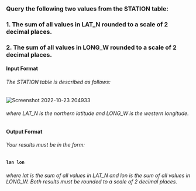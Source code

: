 ### Query the following two values from the STATION table:
### 1. The sum of all values in LAT_N rounded to a scale of 2 decimal places.
### 2. The sum of all values in LONG_W rounded to a scale of 2 decimal places.

#### Input Format
###### The STATION table is described as follows:
![Screenshot 2022-10-23 204933](https://user-images.githubusercontent.com/82725681/198521894-b011b1ae-b439-4def-a860-a605524b15d0.png)
###### where LAT_N is the northern latitude and LONG_W is the western longitude.

#### Output Format
###### Your results must be in the form:
#### ``` lan lon ```
###### where lat is the sum of all values in LAT_N and lon is the sum of all values in LONG_W. Both results must be rounded to a scale of 2 decimal places.
